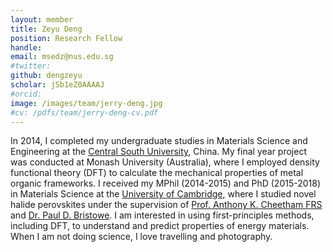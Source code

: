 ```yaml
---
layout: member
title: Zeyu Deng
position: Research Fellow
handle: 
email: msedz@nus.edu.sg
#twitter: 
github: dengzeyu
scholar: jSb1eZ0AAAAJ
#orcid: 
image: /images/team/jerry-deng.jpg
#cv: /pdfs/team/jerry-deng-cv.pdf
---
```


In 2014, I completed my undergraduate studies in Materials Science and Engineering at the [Central South University](http://en.csu.edu.cn), China. My final year project was conducted at Monash University (Australia), where I employed density functional theory (DFT) to calculate the mechanical properties of metal organic frameworks. I received my MPhil (2014-2015) and PhD (2015-2018) in Materials Science at the [University of Cambridge](https://www.cam.ac.uk), where I studied novel halide perovskites under the supervision of [Prof. Anthony K. Cheetham FRS](https://en.wikipedia.org/wiki/Anthony_Cheetham) and [Dr. Paul D. Bristowe](https://www.asg.msm.cam.ac.uk/group-members/dr-paul-bristowe). I am interested in using first-principles methods, including DFT, to understand and predict properties of energy materials. When I am not doing science, I love travelling and photography.


